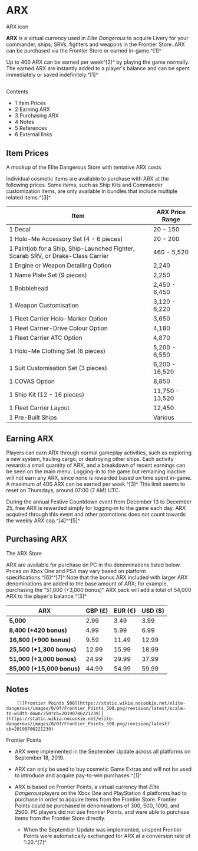 # ARX
ARX icon
 		 	 

**ARX** is a virtual currency used in *Elite Dangerous* to acquire Livery for your commander, ships, SRVs, fighters and weapons in the Frontier Store. ARX can be purchased via the Frontier Store or earned in-game.^[1]^

Up to 400 ARX can be earned per week^[2]^ by playing the game normally. The earned ARX are instantly added to a player's balance and can be spent immediately or saved indefinitely.^[1]^

## 

Contents

- 1 Item Prices
- 2 Earning ARX
- 3 Purchasing ARX
- 4 Notes
- 5 References
- 6 External links

## Item Prices

 	 	 	 		 			 		 		 		 			
A mockup of the Elite Dangerous Store with tentative ARX costs
 		 	 

Individual cosmetic items are available to purchase with ARX at the following prices. Some items, such as Ship Kits and Commander customization items, are only available in bundles that include multiple related items.^[3]^

| Item | ARX Price Range |
| --- | --- |
| 1 Decal | 20 - 150 |
| 1 Holo-Me Accessory Set (4 - 6 pieces) | 20 - 200 |
| 1 Paintjob for a Ship, Ship-Launched Fighter, Scarab SRV, or Drake-Class Carrier | 460 - 5,520 |
| 1 Engine or Weapon Detailing Option | 2,240 |
| 1 Name Plate Set (9 pieces) | 2,250 |
| 1 Bobblehead | 2,450 - 6,450 |
| 1 Weapon Customisation | 3,120 - 6,220 |
| 1 Fleet Carrier Holo-Marker Option | 3,650 |
| 1 Fleet Carrier-Drive Colour Option | 4,180 |
| 1 Fleet Carrier ATC Option | 4,870 |
| 1 Holo-Me Clothing Set (6 pieces) | 5,200 - 6,550 |
| 1 Suit Customisation Set (3 pieces) | 6,200 - 16,520 |
| 1 COVAS Option | 8,850 |
| 1 Ship Kit (12 - 16 pieces) | 11,750 - 13,520 |
| 1 Fleet Carrier Layout | 12,450 |
| 1 Pre-Built Ships | Various |

## Earning ARX

Players can earn ARX through normal gameplay activities, such as exploring a new system, hauling cargo, or destroying other ships. Each activity rewards a small quantity of ARX, and a breakdown of recent earnings can be seen on the main menu. Logging-in to the game but remaining inactive will not earn any ARX, since none is rewarded based on time spent in-game. A maximum of 400 ARX can be earned per week.^[3]^ This limit seems to reset on Thursdays, around 07:00 (7 AM) UTC.

During the annual Festive Countdown event from December 13 to December 25, free ARX is rewarded simply for logging-in to the game each day. ARX acquired through this event and other promotions does not count towards the weekly ARX cap.^[4]^^[5]^

## Purchasing ARX

 	 	 	 		 			 		 		 		 			
The ARX Store
 		 	 

ARX are available for purchase on PC in the denominations listed below. Prices on Xbox One and PS4 may vary based on platform specifications.^[6]^^[7]^ Note that the bonus ARX included with larger ARX denominations are added to the base amount of ARX; for example, purchasing the "51,000 (+3,000 bonus)" ARX pack will add a total of 54,000 ARX to the player's balance.^[3]^

| ARX | GBP (£) | EUR (€) | USD ($) |
| --- | --- | --- | --- |
| **5,000** | 2.99 | 3.49 | 3.99 |
| **8,400 (+420 bonus)** | 4.99 | 5.99 | 6.99 |
| **16,800 (+900 bonus)** | 9.59 | 11.49 | 12.99 |
| **25,500 (+1,300 bonus)** | 12.99 | 15.99 | 18.99 |
| **51,000 (+3,000 bonus)** | 24.99 | 29.99 | 37.99 |
| **85,000 (+15,000 bonus)** | 44.99 | 54.99 | 59.99 |

## Notes

 	 	[![Frontier Points 500](https://static.wikia.nocookie.net/elite-dangerous/images/0/0f/Frontier_Points_500.png/revision/latest/scale-to-width-down/250?cb=20190706221239)](https://static.wikia.nocookie.net/elite-dangerous/images/0/0f/Frontier_Points_500.png/revision/latest?cb=20190706221239) 	 		 			 		 		 		 			
Frontier Points
 		 	 
- ARX were implemented in the September Update across all platforms on September 18, 2019.
- ARX can only be used to buy cosmetic Game Extras and will not be used to introduce and acquire pay-to-win purchases.^[1]^

- ARX is based on Frontier Points, a virtual currency that *Elite Dangerous*players on the Xbox One and PlayStation 4 platforms had to purchase in order to acquire items from the Frontier Store. Frontier Points could be purchased in denominations of 300, 500, 1000, and 2500. PC players did not use Frontier Points, and were able to purchase items from the Frontier Store directly.
    - When the September Update was implemented, unspent Frontier Points were automatically exchanged for ARX at a conversion rate of 1:20.^[7]^